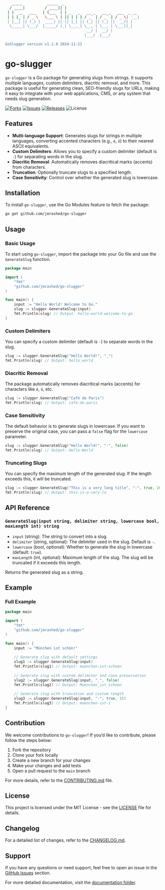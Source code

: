 ```bash
   _____           _____  _                                  
  / ____|         / ____|| |                                 
 | |  __   ___   | (___  | | _   _   __ _   __ _   ___  _ __ 
 | | |_ | / _ \   \___ \ | || | | | / _` | / _` | / _ \| '__|
 | |__| || (_) |  ____) || || |_| || (_| || (_| ||  __/| |   
  \_____| \___/  |_____/ |_| \__,_| \__, | \__, | \___||_|   
                                     __/ |  __/ |            
                                    |___/  |___/       

GoSlugger version v1.1.0 2024-11-22
```

# go-slugger

`go-slugger` is a Go package for generating slugs from strings. It supports multiple languages, custom delimiters, diacritic removal, and more. This package is useful for generating clean, SEO-friendly slugs for URLs, making it easy to integrate with your web applications, CMS, or any system that needs slug generation.

[![Forks](https://img.shields.io/github/forks/jmrashed/go-slugger?style=social)](https://github.com/jmrashed/go-slugger/forks)
[![Issues](https://img.shields.io/github/issues/jmrashed/go-slugger)](https://github.com/jmrashed/go-slugger/issues)
[![Releases](https://img.shields.io/github/downloads/jmrashed/go-slugger/latest/total)](https://github.com/jmrashed/go-slugger/releases)
![License](https://img.shields.io/github/license/jmrashed/go-slugger)

## Features

- **Multi-language Support**: Generates slugs for strings in multiple languages, converting accented characters (e.g., `é`, `ö`) to their nearest ASCII equivalents.
- **Custom Delimiters**: Allows you to specify a custom delimiter (default is `-`) for separating words in the slug.
- **Diacritic Removal**: Automatically removes diacritical marks (accents) from characters.
- **Truncation**: Optionally truncate slugs to a specified length.
- **Case Sensitivity**: Control over whether the generated slug is lowercase.

## Installation

To install `go-slugger`, use the Go Modules feature to fetch the package:

```bash
go get github.com/jmrashed/go-slugger
```

## Usage

### Basic Usage

To start using `go-slugger`, import the package into your Go file and use the `GenerateSlug` function.

```go
package main

import (
    "fmt"
    "github.com/jmrashed/go-slugger"
)

func main() {
    input := "Hello World! Welcome to Go."
    slug := slugger.GenerateSlug(input)
    fmt.Println(slug) // Output: hello-world-welcome-to-go
}
```

### Custom Delimiters

You can specify a custom delimiter (default is `-`) to separate words in the slug.

```go
slug := slugger.GenerateSlug("Hello World!", "_")
fmt.Println(slug) // Output: hello_world
```

### Diacritic Removal

The package automatically removes diacritical marks (accents) for characters like `é`, `ö`, etc.

```go
slug := slugger.GenerateSlug("Café de Paris")
fmt.Println(slug) // Output: cafe-de-paris
```

### Case Sensitivity

The default behavior is to generate slugs in lowercase. If you want to preserve the original case, you can pass a `false` flag for the `lowercase` parameter.

```go
slug := slugger.GenerateSlug("Hello World!", "-", false)
fmt.Println(slug) // Output: Hello-World
```

### Truncating Slugs

You can specify the maximum length of the generated slug. If the length exceeds this, it will be truncated.

```go
slug := slugger.GenerateSlug("This is a very long title", "-", true, 20)
fmt.Println(slug) // Output: this-is-a-very-lo
```

## API Reference

### `GenerateSlug(input string, delimiter string, lowercase bool, maxLength int) string`

- `input` (string): The string to convert into a slug.
- `delimiter` (string, optional): The delimiter used in the slug. Default is `-`.
- `lowercase` (bool, optional): Whether to generate the slug in lowercase (default: `true`).
- `maxLength` (int, optional): Maximum length of the slug. The slug will be truncated if it exceeds this length.

Returns the generated slug as a string.

## Example

### Full Example

```go
package main

import (
    "fmt"
    "github.com/jmrashed/go-slugger"
)

func main() {
    input := "München ist schön!"
    
    // Generate slug with default settings
    slug1 := slugger.GenerateSlug(input)
    fmt.Println(slug1) // Output: muenchen-ist-schoen
    
    // Generate slug with custom delimiter and case preservation
    slug2 := slugger.GenerateSlug(input, "_", false)
    fmt.Println(slug2) // Output: Muenchen_ist_schoen
    
    // Generate slug with truncation and custom length
    slug3 := slugger.GenerateSlug(input, "-", true, 15)
    fmt.Println(slug3) // Output: muenchen-ist-s
}
```

## Contribution

We welcome contributions to `go-slugger`! If you’d like to contribute, please follow the steps below:

1. Fork the repository
2. Clone your fork locally
3. Create a new branch for your changes
4. Make your changes and add tests
5. Open a pull request to the `main` branch

For more details, refer to the [CONTRIBUTING.md](CONTRIBUTING.md) file.

## License

This project is licensed under the MIT License - see the [LICENSE](LICENSE) file for details.

## Changelog

For a detailed list of changes, refer to the [CHANGELOG.md](CHANGELOG.md).

## Support

If you have any questions or need support, feel free to open an issue in the [GitHub Issues](https://github.com/jmrashed/go-slugger/issues) section.

For more detailed documentation, visit the [documentation folder](docs/). 